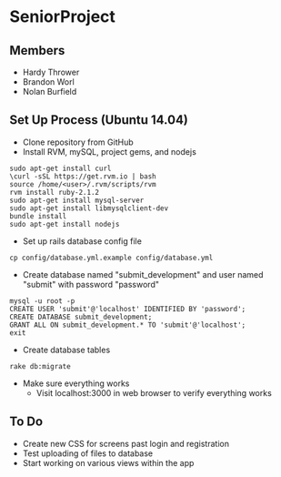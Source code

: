 # SeniorProject

## Members
- Hardy Thrower
- Brandon Worl
- Nolan Burfield

## Set Up Process (Ubuntu 14.04)
- Clone repository from GitHub
- Install RVM, mySQL, project gems, and nodejs
```
sudo apt-get install curl
\curl -sSL https://get.rvm.io | bash
source /home/<user>/.rvm/scripts/rvm
rvm install ruby-2.1.2
sudo apt-get install mysql-server
sudo apt-get install libmysqlclient-dev
bundle install
sudo apt-get install nodejs
```
- Set up rails database config file
```
cp config/database.yml.example config/database.yml
```
- Create database named "submit_development" and user named "submit" with password "password"
```
mysql -u root -p
CREATE USER 'submit'@'localhost' IDENTIFIED BY 'password';
CREATE DATABASE submit_development;
GRANT ALL ON submit_development.* TO 'submit'@'localhost';
exit
```
- Create database tables
```
rake db:migrate
```
- Make sure everything works
  - Visit localhost:3000 in web browser to verify everything works

## To Do
- Create new CSS for screens past login and registration
- Test uploading of files to database
- Start working on various views within the app
